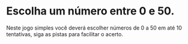 # Escolha um número entre 0 e 50.
Neste jogo simples você deverá escolher números de 0 a 50 em até 10 tentativas, siga as pistas para facilitar o acerto.
